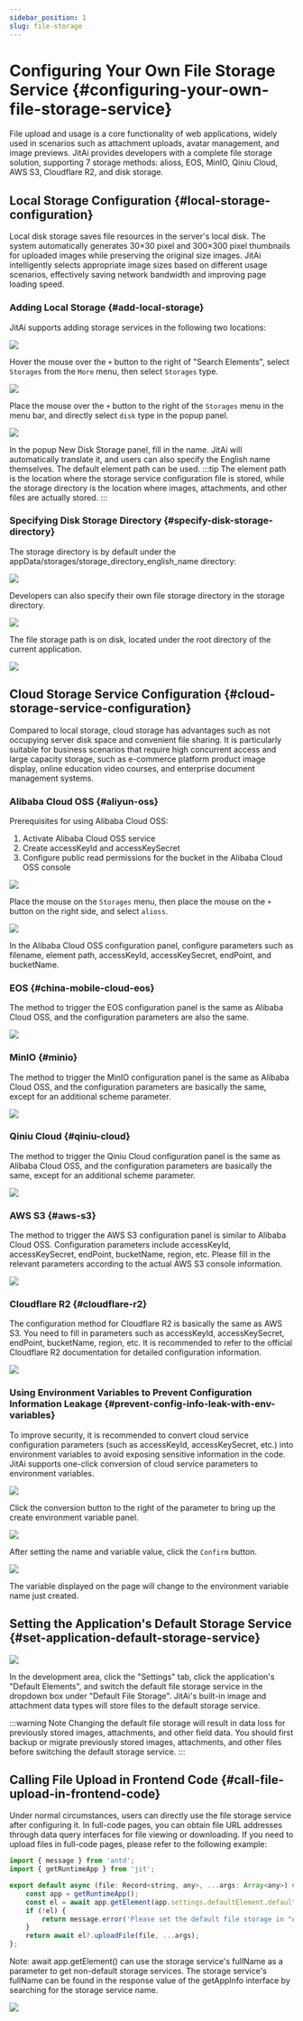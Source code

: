 ```yaml
---
sidebar_position: 1
slug: file-storage
---
```


# Configuring Your Own File Storage Service {#configuring-your-own-file-storage-service}
File upload and usage is a core functionality of web applications, widely used in scenarios such as attachment uploads, avatar management, and image previews. JitAi provides developers with a complete file storage solution, supporting 7 storage methods: alioss, EOS, MinIO, Qiniu Cloud, AWS S3, Cloudflare R2, and disk storage.

## Local Storage Configuration {#local-storage-configuration}
Local disk storage saves file resources in the server's local disk. The system automatically generates 30×30 pixel and 300×300 pixel thumbnails for uploaded images while preserving the original size images. JitAi intelligently selects appropriate image sizes based on different usage scenarios, effectively saving network bandwidth and improving page loading speed.

### Adding Local Storage {#add-local-storage}
JitAi supports adding storage services in the following two locations:

![](./img/1/2025-08-28-14-04-15.png)

Hover the mouse over the `+` button to the right of "Search Elements", select `Storages` from the `More` menu, then select `Storages` type.

![](./img/1/2025-08-28-14-13-19.png)

Place the mouse over the `+` button to the right of the `Storages` menu in the menu bar, and directly select `disk` type in the popup panel.

![](./img/1/2025-08-28-15-52-02.png)

In the popup New Disk Storage panel, fill in the name. JitAi will automatically translate it, and users can also specify the English name themselves. The default element path can be used.
:::tip
The element path is the location where the storage service configuration file is stored, while the storage directory is the location where images, attachments, and other files are actually stored.
:::

### Specifying Disk Storage Directory {#specify-disk-storage-directory}
The storage directory is by default under the appData/storages/storage_directory_english_name directory:

![](./img/1/2025-08-28-14-36-52.png)

Developers can also specify their own file storage directory in the storage directory.

![](./img/1/2025-08-28-14-42-22.png)

The file storage path is on disk, located under the root directory of the current application.

![](./img/1/2025-08-28-14-44-29.png)

## Cloud Storage Service Configuration {#cloud-storage-service-configuration}
Compared to local storage, cloud storage has advantages such as not occupying server disk space and convenient file sharing. It is particularly suitable for business scenarios that require high concurrent access and large capacity storage, such as e-commerce platform product image display, online education video courses, and enterprise document management systems.

### Alibaba Cloud OSS {#aliyun-oss} 
Prerequisites for using Alibaba Cloud OSS:
1. Activate Alibaba Cloud OSS service
2. Create accessKeyId and accessKeySecret
3. Configure public read permissions for the bucket in the Alibaba Cloud OSS console

![](./img/1/2025-08-28-15-04-57.png)

Place the mouse on the `Storages` menu, then place the mouse on the `+` button on the right side, and select `alioss`.

![](./img/1/2025-08-28-15-06-21.png)

In the Alibaba Cloud OSS configuration panel, configure parameters such as filename, element path, accessKeyId, accessKeySecret, endPoint, and bucketName.

### EOS {#china-mobile-cloud-eos}
The method to trigger the EOS configuration panel is the same as Alibaba Cloud OSS, and the configuration parameters are also the same.

![](./img/1/2025-08-28-15-24-50.png)

### MinIO {#minio}
The method to trigger the MinIO configuration panel is the same as Alibaba Cloud OSS, and the configuration parameters are basically the same, except for an additional scheme parameter.

![](./img/1/2025-08-28-15-30-20.png)

### Qiniu Cloud {#qiniu-cloud}
The method to trigger the Qiniu Cloud configuration panel is the same as Alibaba Cloud OSS, and the configuration parameters are basically the same, except for an additional scheme parameter. 

![](./img/1/2025-08-28-15-31-17.png)

### AWS S3 {#aws-s3}

The method to trigger the AWS S3 configuration panel is similar to Alibaba Cloud OSS. Configuration parameters include accessKeyId, accessKeySecret, endPoint, bucketName, region, etc. Please fill in the relevant parameters according to the actual AWS S3 console information.

![](./img/1/awss3.png)

### Cloudflare R2 {#cloudflare-r2}

The configuration method for Cloudflare R2 is basically the same as AWS S3. You need to fill in parameters such as accessKeyId, accessKeySecret, endPoint, bucketName, region, etc. It is recommended to refer to the official Cloudflare R2 documentation for detailed configuration information.

![](./img/1/cloudflareR2.png)

### Using Environment Variables to Prevent Configuration Information Leakage {#prevent-config-info-leak-with-env-variables}
To improve security, it is recommended to convert cloud service configuration parameters (such as accessKeyId, accessKeySecret, etc.) into environment variables to avoid exposing sensitive information in the code. JitAi supports one-click conversion of cloud service parameters to environment variables.

![](./img/1/2025-08-28-15-16-32.png)

Click the conversion button to the right of the parameter to bring up the create environment variable panel.

![](./img/1/2025-08-28-15-19-41.png)

After setting the name and variable value, click the `Confirm` button.

![](./img/1/2025-08-28-15-20-32.png)

The variable displayed on the page will change to the environment variable name just created.

## Setting the Application's Default Storage Service {#set-application-default-storage-service}
![](./img/1/2025-08-28-14-47-53.png)

In the development area, click the "Settings" tab, click the application's "Default Elements", and switch the default file storage service in the dropdown box under "Default File Storage". JitAi's built-in image and attachment data types will store files to the default storage service.

:::warning Note
Changing the default file storage will result in data loss for previously stored images, attachments, and other field data. You should first backup or migrate previously stored images, attachments, and other files before switching the default storage service.
:::

## Calling File Upload in Frontend Code {#call-file-upload-in-frontend-code}
Under normal circumstances, users can directly use the file storage service after configuring it.
In full-code pages, you can obtain file URL addresses through data query interfaces for file viewing or downloading.
If you need to upload files in full-code pages, please refer to the following example:

```javascript
import { message } from 'antd';
import { getRuntimeApp } from 'jit';

export default async (file: Record<string, any>, ...args: Array<any>) => {
    const app = getRuntimeApp();
    const el = await app.getElement(app.settings.defaultElement.defaultStorage);
    if (!el) {
        return message.error('Please set the default file storage in "Application Default Elements"');
    }
    return await el?.uploadFile(file, ...args);
};
```

Note: await app.getElement() can use the storage service's fullName as a parameter to get non-default storage services. The storage service's fullName can be found in the response value of the getAppInfo interface by searching for the storage service name.

![](./img/1/2025-08-28-17-36-57.png)

